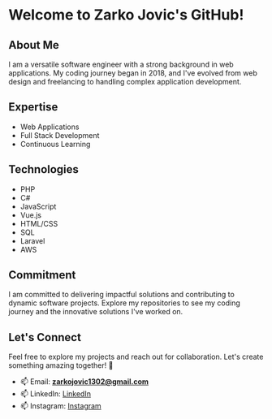 # Welcome to Zarko Jovic's GitHub!

## About Me
I am a versatile software engineer with a strong background in web applications. My coding journey began in 2018, and I've evolved from web design and freelancing to handling complex application development.

## Expertise
- Web Applications
- Full Stack Development
- Continuous Learning

## Technologies
- PHP
- C#
- JavaScript
- Vue.js
- HTML/CSS
- SQL
- Laravel
- AWS

## Commitment
I am committed to delivering impactful solutions and contributing to dynamic software projects. Explore my repositories to see my coding journey and the innovative solutions I've worked on.

## Let's Connect
Feel free to explore my projects and reach out for collaboration. Let's create something amazing together! 🚀

- 📫 Email: **zarkojovic1302@gmail.com**
- 📫 LinkedIn: <a href="https://linkedin.com/in/zarko-jovic-software-engineer" target="blank">LinkedIn</a>
- 📫 Instagram: <a href="https://instagram.com/jovic_zarko" target="blank">Instagram</a>
